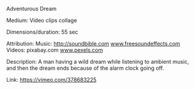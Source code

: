 Adventurous Dream

Medium: Video clips collage

Dimensions/duration: 55 sec

Attribution:
Music:
http://soundbible.com
www.freesoundeffects.com
Videos:
pixabay.com
www.pexels.com

Description:
A man having a wild dream while listening to ambient music, and then the dream ends because of the 
alarm clock going off. 

Link:
https://vimeo.com/378683225

